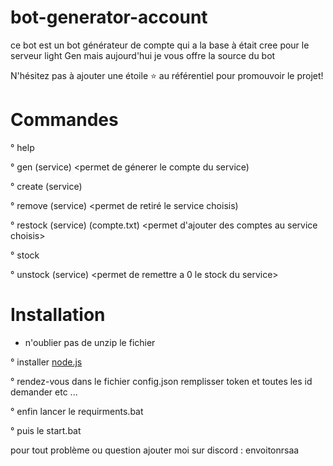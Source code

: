 # bot-generator-account

ce bot est un bot générateur de compte qui a la base à était cree pour le serveur light Gen mais aujourd'hui je vous offre la source du bot



N'hésitez pas à ajouter une étoile ⭐ au référentiel pour promouvoir le projet!


# Commandes

° help 

° gen (service) <permet de génerer le compte du service)

° create (service) <permet de cree un service>

° remove (service) <permet de retiré le service choisis)

° restock (service) (compte.txt) <permet d'ajouter des comptes au service choisis>

° stock <permet de voir le stock du bot>

° unstock (service) <permet de remettre a 0 le stock du service>


# Installation

* n'oublier pas de unzip le fichier 

° installer [node.js](https://nodejs.org/fr/download)

° rendez-vous dans le fichier config.json remplisser token et toutes les id demander etc ...


° enfin lancer le requirments.bat 

° puis le start.bat


pour tout problème ou question ajouter moi sur discord : envoitonrsaa
